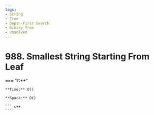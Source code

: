 ```yaml
---
tags:
- String
- Tree
- Depth-First Search
- Binary Tree
- Unsolved
---
```



# 988. Smallest String Starting From Leaf

=== "C++"

    **Time:** O()

    **Space:** O()

    ``` c++
    ```
